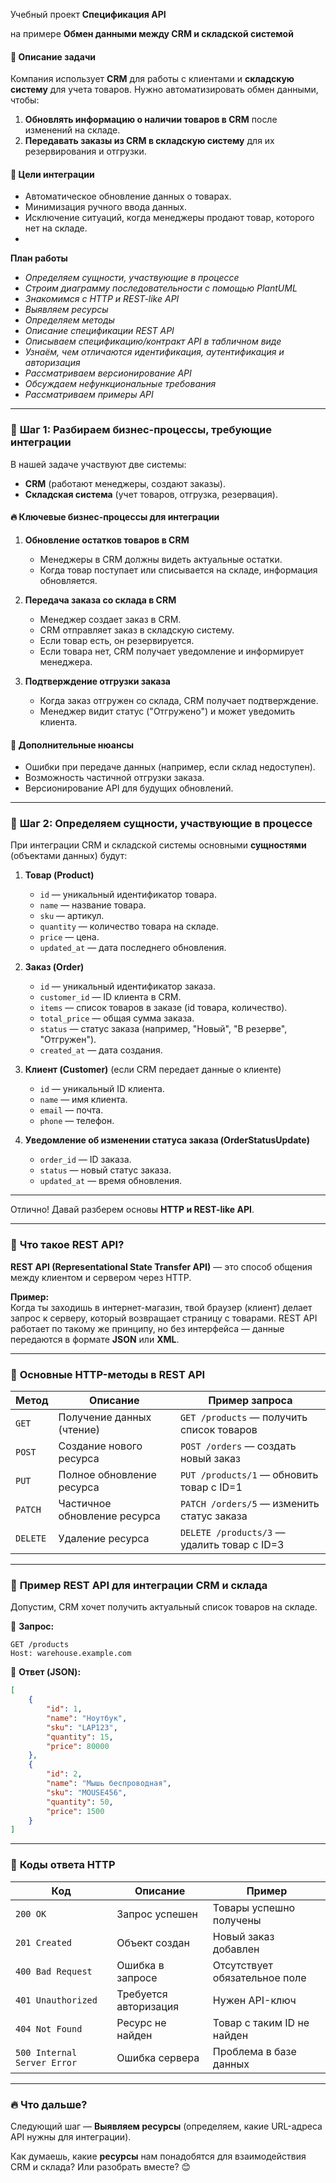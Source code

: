 Учебный проект **Спецификация API**

на примере **Обмен данными между CRM и складской системой**

#### 📌 **Описание задачи**  
Компания использует **CRM** для работы с клиентами и **складскую систему** для учета товаров. Нужно автоматизировать обмен данными, чтобы:  
1. **Обновлять информацию о наличии товаров в CRM** после изменений на складе.  
2. **Передавать заказы из CRM в складскую систему** для их резервирования и отгрузки.  

#### 🎯 **Цели интеграции**  
- Автоматическое обновление данных о товарах.  
- Минимизация ручного ввода данных.  
- Исключение ситуаций, когда менеджеры продают товар, которого нет на складе.
- 
**План работы** 
- *Определяем сущности, участвующие в процессе*
- *Строим диаграмму последовательности с помощью PlantUML*
- *Знакомимся с HTTP и REST-like API*
- *Выявляем ресурсы*
- *Определяем методы*
- *Описание спецификации REST API*
- *Описываем спецификацию/контракт API в табличном виде*
- *Узнаём, чем отличаются идентификация, аутентификация и авторизация*
- *Рассматриваем версионирование API*
- *Обсуждаем нефункциональные требования*
- *Рассматриваем примеры API*
---
### 🔹 **Шаг 1: Разбираем бизнес-процессы, требующие интеграции**  

В нашей задаче участвуют две системы:  
- **CRM** (работают менеджеры, создают заказы).  
- **Складская система** (учет товаров, отгрузка, резервация).  

#### 🔥 **Ключевые бизнес-процессы для интеграции**  
1. **Обновление остатков товаров в CRM**  
   - Менеджеры в CRM должны видеть актуальные остатки.  
   - Когда товар поступает или списывается на складе, информация обновляется.  

2. **Передача заказа со склада в CRM**  
   - Менеджер создает заказ в CRM.  
   - CRM отправляет заказ в складскую систему.  
   - Если товар есть, он резервируется.  
   - Если товара нет, CRM получает уведомление и информирует менеджера.  

3. **Подтверждение отгрузки заказа**  
   - Когда заказ отгружен со склада, CRM получает подтверждение.  
   - Менеджер видит статус ("Отгружено") и может уведомить клиента.  

#### 📌 **Дополнительные нюансы**  
- Ошибки при передаче данных (например, если склад недоступен).  
- Возможность частичной отгрузки заказа.  
- Версионирование API для будущих обновлений.  
---  
### 🔹 **Шаг 2: Определяем сущности, участвующие в процессе**  

При интеграции CRM и складской системы основными **сущностями** (объектами данных) будут:  

1. **Товар (Product)**  
   - `id` — уникальный идентификатор товара.  
   - `name` — название товара.  
   - `sku` — артикул.  
   - `quantity` — количество товара на складе.  
   - `price` — цена.  
   - `updated_at` — дата последнего обновления.  

2. **Заказ (Order)**  
   - `id` — уникальный идентификатор заказа.  
   - `customer_id` — ID клиента в CRM.  
   - `items` — список товаров в заказе (id товара, количество).  
   - `total_price` — общая сумма заказа.  
   - `status` — статус заказа (например, "Новый", "В резерве", "Отгружен").  
   - `created_at` — дата создания.  

3. **Клиент (Customer)** (если CRM передает данные о клиенте)  
   - `id` — уникальный ID клиента.  
   - `name` — имя клиента.  
   - `email` — почта.  
   - `phone` — телефон.  

4. **Уведомление об изменении статуса заказа (OrderStatusUpdate)**  
   - `order_id` — ID заказа.  
   - `status` — новый статус заказа.  
   - `updated_at` — время обновления.  

---

Отлично! Давай разберем основы **HTTP и REST-like API**.  

---

### 🔹 **Что такое REST API?**  
**REST API (Representational State Transfer API)** — это способ общения между клиентом и сервером через HTTP.  

**Пример:**  
Когда ты заходишь в интернет-магазин, твой браузер (клиент) делает запрос к серверу, который возвращает страницу с товарами. REST API работает по такому же принципу, но без интерфейса — данные передаются в формате **JSON** или **XML**.  

---

### 🔹 **Основные HTTP-методы в REST API**  
| **Метод**  | **Описание**                                    | **Пример запроса**               |
|------------|--------------------------------|---------------------------------|
| `GET`      | Получение данных (чтение)      | `GET /products` — получить список товаров |
| `POST`     | Создание нового ресурса       | `POST /orders` — создать новый заказ |
| `PUT`      | Полное обновление ресурса     | `PUT /products/1` — обновить товар с ID=1 |
| `PATCH`    | Частичное обновление ресурса  | `PATCH /orders/5` — изменить статус заказа |
| `DELETE`   | Удаление ресурса              | `DELETE /products/3` — удалить товар с ID=3 |

---

### 🔹 **Пример REST API для интеграции CRM и склада**  
Допустим, CRM хочет получить актуальный список товаров на складе.  

📌 **Запрос:**  
```http
GET /products
Host: warehouse.example.com
```

📌 **Ответ (JSON):**  
```json
[
    {
        "id": 1,
        "name": "Ноутбук",
        "sku": "LAP123",
        "quantity": 15,
        "price": 80000
    },
    {
        "id": 2,
        "name": "Мышь беспроводная",
        "sku": "MOUSE456",
        "quantity": 50,
        "price": 1500
    }
]
```

---

### 🔹 **Коды ответа HTTP**  
| **Код**  | **Описание**                                   | **Пример** |
|----------|----------------------------------|------------------------------|
| `200 OK` | Запрос успешен                  | Товары успешно получены |
| `201 Created` | Объект создан                 | Новый заказ добавлен |
| `400 Bad Request` | Ошибка в запросе             | Отсутствует обязательное поле |
| `401 Unauthorized` | Требуется авторизация       | Нужен API-ключ |
| `404 Not Found` | Ресурс не найден             | Товар с таким ID не найден |
| `500 Internal Server Error` | Ошибка сервера | Проблема в базе данных |

---

### 🔥 **Что дальше?**  
Следующий шаг — **Выявляем ресурсы** (определяем, какие URL-адреса API нужны для интеграции).  

Как думаешь, какие **ресурсы** нам понадобятся для взаимодействия CRM и склада? Или разобрать вместе? 😊
